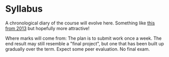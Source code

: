 # Syllabus

A chronological diary of the course will evolve here. Something like [this from 2013](http://www.stat.ubc.ca/~jenny/STAT545A/current.html) but hopefully more attractive!

Where marks will come from: The plan is to submit work once a week. The end result may still resemble a "final project", but one that has been built up gradually over the term. Expect some peer evaluation. No final exam.
